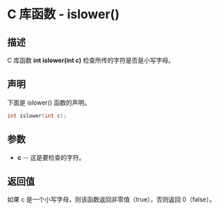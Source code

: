 # C 库函数 - islower()

## 描述

C 库函数 **int islower(int c)** 检查所传的字符是否是小写字母。

## 声明

下面是 islower() 函数的声明。

```c
int islower(int c);
```

## 参数

- **c** --  这是要检查的字符。

## 返回值

如果 c 是一个小写字母，则该函数返回非零值（true），否则返回 0（false）。